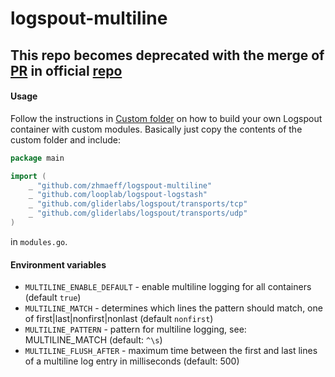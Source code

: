 # logspout-multiline

## This repo becomes deprecated with the merge of [PR](https://github.com/gliderlabs/logspout/pull/370/files) in official [repo](https://github.com/gliderlabs/logspout)

#### Usage
Follow the instructions in [Custom folder](https://github.com/gliderlabs/logspout/tree/master/custom) on how to build your own Logspout container with custom modules. Basically just copy the contents of the custom folder and include:

```go
package main

import (
	_ "github.com/zhmaeff/logspout-multiline"
	_ "github.com/looplab/logspout-logstash"
	_ "github.com/gliderlabs/logspout/transports/tcp"
	_ "github.com/gliderlabs/logspout/transports/udp"
)
```
in `modules.go`.

#### Environment variables
* `MULTILINE_ENABLE_DEFAULT` - enable multiline logging for all containers (default `true`)
* `MULTILINE_MATCH` - determines which lines the pattern should match, one of first|last|nonfirst|nonlast (default `nonfirst`)
* `MULTILINE_PATTERN` - pattern for multiline logging, see: MULTILINE_MATCH (default: `^\s`)
* `MULTILINE_FLUSH_AFTER` - maximum time between the first and last lines of a multiline log entry in milliseconds (default: 500)
